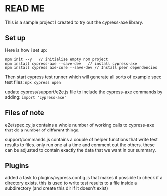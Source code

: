 # READ ME

This is a sample project I created to try out the cypress-axe library.

## Set up

Here is how i set up:

```
npm init --y   // initialise empty npm project
npm install cypress-axe --save-dev   // install cypress-axe
npm install cypress axe-core --save-dev // Install peer dependencies
```

Then start cypress test runner which will generate all sorts of example spec test files: `npx cypress open`

update cypress/support/e2e.js file to include the cypress-axe commands by adding:
`import 'cypress-axe'`

## Files of note

e2e/spec.cy.js contains a whole number of working calls to cypress-axe that do a number of different things.

support/commands.js contains a couple of helper functions that write test results to files. only run one at a time and comment out the others. these can be adjusted to contain exactly the data that we want in our summary.

## Plugins

added a task to plugins/cypress.config.js that makes it possible to check if a directory exists. this is used to write test results to a file inside a subdirectory (and create this dir if it doesn't exist)
